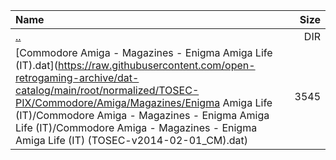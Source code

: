 |Name|Size|
|:---|---:|
|[..](../index.html)|DIR|
|[Commodore Amiga - Magazines - Enigma Amiga Life (IT).dat](https://raw.githubusercontent.com/open-retrogaming-archive/dat-catalog/main/root/normalized/TOSEC-PIX/Commodore/Amiga/Magazines/Enigma Amiga Life (IT)/Commodore Amiga - Magazines - Enigma Amiga Life (IT)/Commodore Amiga - Magazines - Enigma Amiga Life (IT) (TOSEC-v2014-02-01_CM).dat)|3545|
